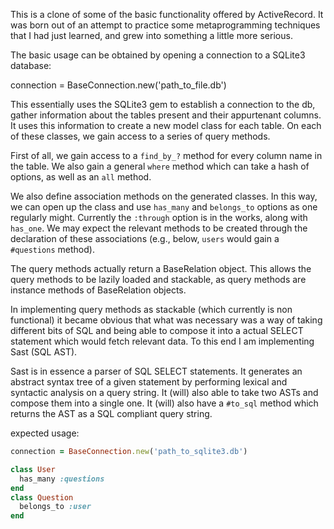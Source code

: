 This is a clone of some of the basic functionality offered by ActiveRecord. It was born out of an attempt to practice some metaprogramming techniques that I had just learned, and grew into something a little more serious.

The basic usage can be obtained by opening a connection to a SQLite3 database:
  
  connection = BaseConnection.new('path_to_file.db')

This essentially uses the SQLite3 gem to establish a connection to the db, gather information about the tables present and their appurtenant columns. It uses this information to create a new model class for each table. On each of these classes, we gain access to a series of query methods. 

First of all, we gain access to a `find_by_?` method for every column name in the table. We also gain a general `where` method which can take a hash of options, as well as an `all` method.

We also define association methods on the generated classes. In this way, we can open up the class and use `has_many` and `belongs_to` options as one regularly might. Currently the `:through` option is in the works, along with `has_one`. We may expect the relevant methods to be created through the declaration of these associations (e.g., below, `users` would gain a `#questions` method).

The query methods actually return a BaseRelation object. This allows the query methods to be lazily loaded and stackable, as query methods are instance methods of BaseRelation objects. 

In implementing query methods as stackable (which currently is non functional) it became obvious that what was necessary was a way of taking different bits of SQL and being able to compose it into a actual SELECT statement which would fetch relevant data. To this end I am implementing Sast (SQL AST).

Sast is in essence a parser of SQL SELECT statements. It generates an abstract syntax tree of a given statement by performing lexical and syntactic analysis on a query string. It (will) also able to take two ASTs and compose them into a single one. It (will) also have a `#to_sql` method which returns the AST as a SQL compliant query string.

expected usage:
```ruby
connection = BaseConnection.new('path_to_sqlite3.db')

class User
  has_many :questions
end
class Question
  belongs_to :user
end
```